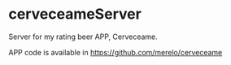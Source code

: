 # cerveceameServer

Server for my rating beer APP, Cerveceame.

APP code is available in https://github.com/merelo/cerveceame
